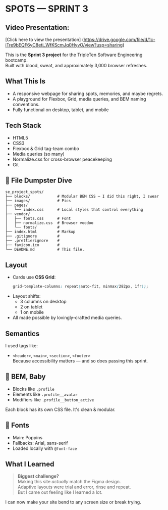 # SPOTS — SPRINT 3

## Video Presentation:

[Click here to view the presentation]
(https://drive.google.com/file/d/1c-iTre9bEQF6yC8eti_WfKScmJq0HyvO/view?usp=sharing)

This is the **Sprint 3 project** for the TripleTen Software Engineering bootcamp.  
Built with blood, sweat, and approximately 3,000 browser refreshes.

## What This Is

- A responsive webpage for sharing spots, memories, and maybe regrets.
- A playground for Flexbox, Grid, media queries, and BEM naming conventions.
- Fully functional on desktop, tablet, and mobile

## Tech Stack

- HTML5
- CSS3
- Flexbox & Grid tag-team combo
- Media queries (so many)
- Normalize.css for cross-browser peacekeeping
- Git

## 📁 File Dumpster Dive

```
se_project_spots/
├── blocks/            # Modular BEM CSS — I did this right, I swear
├── images/            # Pics
├── pages/
│   └── index.css      # Local styles that control everything
├── vendor/
│   ├── fonts.css      # Font
│   ├── normalize.css  # Browser voodoo
│   └── fonts/         #
├── index.html         # Markup
├── .gitignore         #
├── .prettierignore    #
├── favicon.ico        #
└── DEADME.md          # This file.
```

## Layout

- Cards use **CSS Grid**:
  ```css
  grid-template-columns: repeat(auto-fit, minmax(282px, 1fr));
  ```
- Layout shifts:
  - 3 columns on desktop
  - 2 on tablet
  - 1 on mobile
- All made possible by lovingly-crafted media queries.

## Semantics

I used tags like:

- `<header>`, `<main>`, `<section>`, `<footer>`  
  Because accessibility matters — and so does passing this sprint.

## 👾 BEM, Baby

- Blocks like `.profile`
- Elements like `.profile__avatar`
- Modifiers like `.profile__button_active`

Each block has its own CSS file. It's clean & modular.

## 🔡 Fonts

- Main: Poppins
- Fallbacks: Arial, sans-serif
- Loaded locally with `@font-face`

## What I Learned

> **Biggest challenge?**  
> Making this site _actually_ match the Figma design.  
> Adaptive layouts were trial and error, rinse and repeat.  
> But I came out feeling like I learned a lot.

I can now make your site bend to any screen size or break trying.
